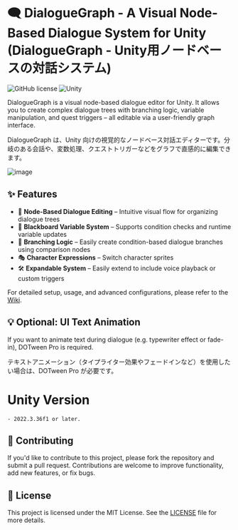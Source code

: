 # 🗨️ DialogueGraph - A Visual Node-Based Dialogue System for Unity (DialogueGraph - Unity用ノードベースの対話システム)


![GitHub license](https://img.shields.io/badge/license-MIT-blue.svg) 
![Unity](https://img.shields.io/badge/Unity-2021.3%2B-orange)

DialogueGraph is a visual node-based dialogue editor for Unity. It allows you to create complex dialogue trees with branching logic, variable manipulation, and quest triggers – all editable via a user-friendly graph interface.


DialogueGraph は、Unity 向けの視覚的なノードベース対話エディターです。分岐のある会話や、変数処理、クエストトリガーなどをグラフで直感的に編集できます。

![image](https://github.com/user-attachments/assets/1abb376d-82ad-48ca-a0a3-0fc0b2f34b44)

## ✨ Features

- 🧩 **Node-Based Dialogue Editing** – Intuitive visual flow for organizing dialogue trees
- 🧠 **Blackboard Variable System** – Supports condition checks and runtime variable updates
- 🔁 **Branching Logic** – Easily create condition-based dialogue branches using comparison nodes
- 🎭 **Character Expressions** – Switch character sprites
- 🛠️ **Expandable System** – Easily extend to include voice playback or custom triggers

For detailed setup, usage, and advanced configurations, please refer to the [Wiki](https://github.com/dennis112999/Dialogue-Graph/wiki).

## **💡 Optional: UI Text Animation**
If you want to animate text during dialogue (e.g. typewriter effect or fade-in), DOTween Pro is required.

テキストアニメーション（タイプライター効果やフェードインなど）を使用したい場合は、DOTween Pro が必要です。

# Unity Version
    - 2022.3.36f1 or later.

## 🤝 Contributing

If you'd like to contribute to this project, please fork the repository and submit a pull request. Contributions are welcome to improve functionality, add new features, or fix bugs.

## 📝 License

This project is licensed under the MIT License. See the [LICENSE](LICENSE) file for more details.
